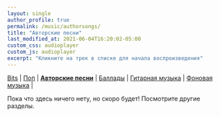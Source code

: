 ```yaml
---
layout: single
author_profile: true
permalink: /music/authorsongs/
title: "Авторские песни"
last_modified_at: 2021-06-04T16:20:02-05:00
custom_css: audioplayer
custom_js: audioplayer
excerpt: "Кликните на трек в списке для начала воспроизведения"
---
```


[Bits](/music/bits/) | [Поп](/music/pop/) | [**Авторские песни**](/music/authorsongs/) |
[Баллады](/music/ballads/) | [Гитарная музыка](/music/guitar/) | [Фоновая музыка](/music/background/) |

Пока что здесь ничего нету, но скоро будет! Посмотрите другие разделы.